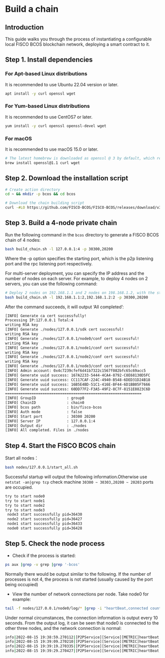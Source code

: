 # Build a chain

## Introduction

This guide walks you through the process of instantiating a configurable local FISCO BCOS blockchain network, deploying a smart contract to it.

## Step 1. Install dependencies

### For Apt-based Linux distributions

It is recommended to use Ubuntu 22.04 version or later.

```bash
apt install -y curl openssl wget
```

### For Yum-based Linux distributions

It is recommended to use CentOS7 or later.

```bash
yum install -y curl openssl openssl-devel wget
```

### For macOS

It is recommended to use macOS 15.0 or later.

```bash
# The latest homebrew is downloaded as openssl @ 3 by default, which requires a specified version of openssl @ 1.1
brew install openssl@1.1 curl wget
```

## Step 2. Download the installation script

```bash
# Create action directory
cd ~ && mkdir -p bcos && cd bcos

# Download the chain building script
curl -#LO https://github.com/FISCO-BCOS/FISCO-BCOS/releases/download/v3.14.0/build_chain.sh && chmod u+x build_chain.sh
```

## Step 3. Build a 4-node private chain

Run the following command in the `bcos` directory to generate a FISCO BCOS chain of 4 nodes:

```bash
bash build_chain.sh -l 127.0.0.1:4 -p 30300,20200
```

Where the -p option specifies the starting port, which is the p2p listening port and the rpc listening port respectively.

For multi-server deployment, you can specify the IP address and the number of nodes on each server. For example, to deploy 4 nodes on 2 servers, you can use the following command:

```bash
# Deploy 2 nodes on 192.168.1.1 and 2 nodes on 198.168.1.2, with the starting port of 30300 and 20200 respectively
bash build_chain.sh -l 192.168.1.1:2,192.168.1.2:2 -p 30300,20200
```

After the command succeeds, it will output ‘All completed’:

```bash
[INFO] Generate ca cert successfully!
Processing IP:127.0.0.1 Total:4
writing RSA key
[INFO] Generate ./nodes/127.0.0.1/sdk cert successful!
writing RSA key
[INFO] Generate ./nodes/127.0.0.1/node0/conf cert successful!
writing RSA key
[INFO] Generate ./nodes/127.0.0.1/node1/conf cert successful!
writing RSA key
[INFO] Generate ./nodes/127.0.0.1/node2/conf cert successful!
writing RSA key
[INFO] Generate ./nodes/127.0.0.1/node3/conf cert successful!
[INFO] Admin account: 0x4c7239cfef6d41b7322c1567f082bfc65c69acc5
[INFO] Generate uuid success: 167A2233-5444-4CA4-8792-C8E68130D5FC
[INFO] Generate uuid success: CC117CAF-224C-4940-B548-6DED31D24B18
[INFO] Generate uuid success: 16B5E4BD-51C1-416E-BF44-6D1BB05F7666
[INFO] Generate uuid success: 60DD77F2-F3A5-49F2-8C7F-8151E8823C6D
==============================================================
[INFO] GroupID              : group0
[INFO] ChainID              : chain0
[INFO] bcos path            : bin/fisco-bcos
[INFO] Auth mode            : false
[INFO] Start port           : 30300 20200
[INFO] Server IP            : 127.0.0.1:4
[INFO] Output dir           : ./nodes
[INFO] All completed. Files in ./nodes
```

## Step 4. Start the FISCO BCOS chain

Start all nodes：

```bash
bash nodes/127.0.0.1/start_all.sh
```

Successful startup will output the following information.Otherwise use `netstat -an|grep tcp` check machine `30300 ~ 30303,20200 ~ 20203` ports are occupied.

```bash
try to start node0
try to start node1
try to start node2
try to start node3
 node3 start successfully pid=36430
 node2 start successfully pid=36427
 node1 start successfully pid=36433
 node0 start successfully pid=36428
```

## Step 5. Check the node process

- Check if the process is started:

```bash
ps aux |grep -v grep |grep '-bcos'
```

Normally there would be output similar to the following. If the number of processes is not 4, the process is not started (usually caused by the port being occupied)

- View the number of network connections per node. Take node0 for example:

```bash
tail -f nodes/127.0.0.1/node0/log/* |grep -i "heartBeat,connected count"
```

Under normal circumstances, the connection information is output every 10 seconds. From the output log, it can be seen that node0 is connected to the other three nodes, and the network connection is normal:

```bash
info|2022-08-15 19:38:59.270112|[P2PService][Service][METRIC]heartBeat,connected count=3
info|2022-08-15 19:39:09.270210|[P2PService][Service][METRIC]heartBeat,connected count=3
info|2022-08-15 19:39:19.270335|[P2PService][Service][METRIC]heartBeat,connected count=3
info|2022-08-15 19:39:29.270427|[P2PService][Service][METRIC]heartBeat,connected count=3
```
